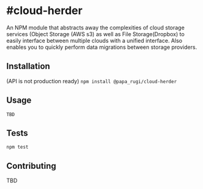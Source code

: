 #cloud-herder
=========

An NPM module that abstracts away the complexities of cloud storage services
(Object Storage (AWS s3) as well as File Storage(Dropbox) to easily interface between multiple clouds with a unified
interface. Also enables you to quickly perform data migrations between storage providers.

## Installation

  (API is not production ready)
  `npm install @papa_rugi/cloud-herder`


## Usage

    TBD


## Tests

  `npm test`

## Contributing

TBD